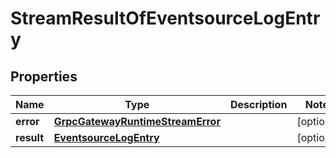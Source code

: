 
# StreamResultOfEventsourceLogEntry

## Properties
Name | Type | Description | Notes
------------ | ------------- | ------------- | -------------
**error** | [**GrpcGatewayRuntimeStreamError**](GrpcGatewayRuntimeStreamError.md) |  |  [optional]
**result** | [**EventsourceLogEntry**](EventsourceLogEntry.md) |  |  [optional]



